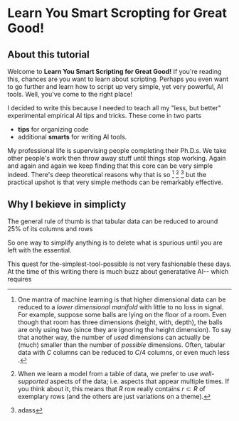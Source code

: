 # Learn You Smart Scropting for Great Good!

## <a name=abaout>About this tutorial</a>

Welcome to 
**Learn You Smart  Scripting for Great Good!**
If you're reading this, chances are you want to 
learn about scripting. Perhaps you even want
to go further and learn how to script up very
simple, yet very powerful, AI tools.
Well, you've come to the right place!

I decided to write this because I needed to teach
all my "less, but better" 
experimental empirical AI tips and tricks.
These come in two parts

- **tips** for organizing code
- additional **smarts** for writing AI tools.

My professional life
is supervising people
completing
their Ph.D.s. 
We take  other people's
work then
throw away stuff until 
 things stop working.
Again
and again and again we keep finding that
this core 
can be very simple indeed.
There's deep theoretical reasons why
that is so [^INTRINSIC] [^PROTOTYPES] [^SSL]
but the practical upshot is that very
simple methods can be remarkably effective.

[^INTRINSIC]: One mantra of machine learning is that higher dimensional data can be reduced to a _lower dimensional manifold_ with little to no loss in signal.  For example, suppose some balls are lying on the floor of a room. Even though that room has three dimensions (height, with, depth), the balls are only using two (since they are ignoring the height dimension).  To say that another way,  the number of _used_ dimensions can actually be (much) smaller than the number of _possible_ dimensions.  Often, tabular data with $C$ columns can be reduced to $C/4$ columns, or even much less [^kohavi97]. 

[^PROTOTYPES]: When we learn a model from a table of data, we prefer    to use _well-supported_ aspects of the data; i.e. aspects that appear multiple times.
If you think about it, this means that $R$ row
really contains $r \subset R$ of exemplary rows 
(and the others are just variations on a theme).

[^PROTOTYPES]: asdas

[^SSL]: adass

## <a name=simple>Why I bekieve in simplicty

The general rule of thumb is that tabular data
can be reduced to around 25% of its columns
and rows

So one way to simplify anything is to
delete what is spurious until you are
left with the essential.


This quest for the-simplest-tool-possible
is not very fashionable these days.
At the time of this writing there is much
buzz about generatative AI-- which requires




[^kohavi97]: Ron Kohavi, George H. John, Wrappers for feature subset selection, Artificial Intelligence, Volume 97, Issues 1–2, 1997, Pages 273-324,




